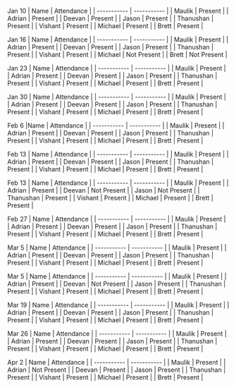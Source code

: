 Jan 10
| Name        | Attendance  |
| ----------- | ----------- |
| Maulik      | Present     | 
| Adrian      | Present     | 
| Deevan      | Present     | 
| Jason       | Present     | 
| Thanushan   | Present     | 
| Vishant     | Present     | 
| Michael     | Present     | 
| Brett       | Present     | 

Jan 16
| Name        | Attendance  |
| ----------- | ----------- |
| Maulik      | Present     | 
| Adrian      | Present     | 
| Deevan      | Present     | 
| Jason       | Present     | 
| Thanushan   | Present     | 
| Vishant     | Present     | 
| Michael     | Not Present | 
| Brett       | Not Present | 

Jan 23
| Name        | Attendance  |
| ----------- | ----------- |
| Maulik      | Present     | 
| Adrian      | Present     | 
| Deevan      | Present     | 
| Jason       | Present     | 
| Thanushan   | Present     | 
| Vishant     | Present     | 
| Michael     | Present     | 
| Brett       | Present     | 

Jan 30
| Name        | Attendance  |
| ----------- | ----------- |
| Maulik      | Present     | 
| Adrian      | Present     | 
| Deevan      | Present     | 
| Jason       | Present     | 
| Thanushan   | Present     | 
| Vishant     | Present     | 
| Michael     | Present     | 
| Brett       | Present     | 

Feb 6
|Name        | Attendance  |
| ----------- | ----------- |
| Maulik      | Present     | 
| Adrian      | Present     | 
| Deevan      | Present     | 
| Jason       | Present     | 
| Thanushan   | Present     | 
| Vishant     | Present     | 
| Michael     | Present     | 
| Brett       | Present     | 

Feb 13
| Name        | Attendance  |
| ----------- | ----------- |
| Maulik      | Present     | 
| Adrian      | Present     | 
| Deevan      | Present     | 
| Jason       | Present     | 
| Thanushan   | Present     | 
| Vishant     | Present     | 
| Michael     | Present     | 
| Brett       | Present     | 

Feb 13
| Name        | Attendance      |
| ----------- | -----------     |
| Maulik      | Present         | 
| Adrian      | Present         | 
| Deevan      | Not Present     | 
| Jason       | Not Present     | 
| Thanushan   | Present         | 
| Vishant     | Present         | 
| Michael     | Present         | 
| Brett       | Present         | 

Feb 27
| Name        | Attendance  |
| ----------- | ----------- |
| Maulik      | Present     | 
| Adrian      | Present     | 
| Deevan      | Present     | 
| Jason       | Present     | 
| Thanushan   | Present     | 
| Vishant     | Present     | 
| Michael     | Present     | 
| Brett       | Present     | 

Mar 5
| Name        | Attendance  |
| ----------- | ----------- |
| Maulik      | Present     | 
| Adrian      | Present     | 
| Deevan      | Present     | 
| Jason       | Present     | 
| Thanushan   | Present     | 
| Vishant     | Present     | 
| Michael     | Present     | 
| Brett       | Present     | 

Mar 5
| Name        | Attendance      |
| ----------- | -----------     |
| Maulik      | Present         | 
| Adrian      | Present         | 
| Deevan      | Not Present     | 
| Jason       | Present         | 
| Thanushan   | Present         | 
| Vishant     | Present         | 
| Michael     | Present         | 
| Brett       | Present         | 

Mar 19
| Name        | Attendance  |
| ----------- | ----------- |
| Maulik      | Present     | 
| Adrian      | Present     | 
| Deevan      | Present     | 
| Jason       | Present     | 
| Thanushan   | Present     | 
| Vishant     | Present     | 
| Michael     | Present     | 
| Brett       | Present     | 

Mar 26
| Name        | Attendance  |
| ----------- | ----------- |
| Maulik      | Present     | 
| Adrian      | Present     | 
| Deevan      | Present     | 
| Jason       | Present     | 
| Thanushan   | Present     | 
| Vishant     | Present     | 
| Michael     | Present     | 
| Brett       | Present     | 

Apr 2
| Name        | Attendance      |
| ----------- | -----------     |
| Maulik      | Present         | 
| Adrian      | Not Present     | 
| Deevan      | Present         | 
| Jason       | Present         | 
| Thanushan   | Present         | 
| Vishant     | Present         | 
| Michael     | Present         | 
| Brett       | Present         |

